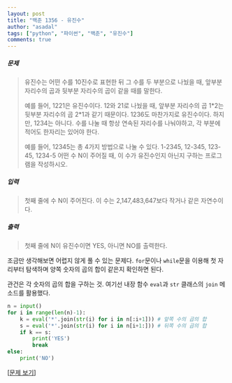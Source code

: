 ```yaml
---
layout: post
title: "백준 1356 - 유진수"
author: "asadal"
tags: ["python", "파이썬", "백준", "유진수"]
comments: true
---
```


##### 문제
>유진수는 어떤 수를 10진수로 표현한 뒤 그 수를 두 부분으로 나눴을 때, 앞부분 자리수의 곱과 뒷부분 자리수의 곱이 같을 때를 말한다.
>
>예를 들어, 1221은 유진수이다. 12와 21로 나눴을 때, 앞부분 자리수의 곱 1\*2는 뒷부분 자리수의 곱 2\*1과 같기 때문이다. 1236도 마찬가지로 유진수이다. 하지만, 1234는 아니다. 수를 나눌 때 항상 연속된 자리수를 나눠야하고, 각 부분에 적어도 한자리는 있어야 한다.
>
>예를 들어, 12345는 총 4가지 방법으로 나눌 수 있다. 1-2345, 12-345, 123-45, 1234-5 어떤 수 N이 주어질 때, 이 수가 유진수인지 아닌지 구하는 프로그램을 작성하시오.
##### 입력
>첫째 줄에 수 N이 주어진다. 이 수는 2,147,483,647보다 작거나 같은 자연수이다.
##### 출력
>첫째 줄에 N이 유진수이면 YES, 아니면 NO를 출력한다.

조금만 생각해보면 어렵지 않게 풀 수 있는 문제다. `for`문이나 `while`문을 이용해 첫 자리부터 탐색하며 양쪽 숫자의 곱의 합이 같은지 확인하면 된다.

관건은 각 숫자의 곱의 합을 구하는 것. 여기선 내장 함수 `eval`과 `str` 클래스의 `join` 메소드를 활용했다.

```python
n = input()
for i in range(len(n)-1):
    k = eval('*'.join(str(i) for i in n[:i+1])) # 앞쪽 수의 곱의 합
    s = eval('*'.join(str(i) for i in n[i+1:])) # 뒤쪽 수의 곱의 합
    if k == s:
        print('YES')
        break
else:
    print('NO')
```

[[문제 보기](https://www.acmicpc.net/problem/1356)]